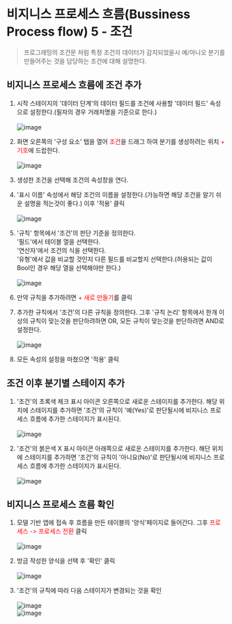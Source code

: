 # 비지니스 프로세스 흐름(Bussiness Process flow) 5 - 조건
> 프로그래밍의 조건문 처럼 특정 조건의 데이터가 감지되었을시 예/아니오 분기를 만들어주는 것을 담당하는 조건에 대해 설명한다.

## 비지니스 프로세스 흐름에 조건 추가

1. 시작 스테이지의 '데이터 단계'의 데이터 필드를 조건에 사용할 '데이터 필드' 속성으로 설정한다.(필자의 경우 거래처명을 기준으로 한다.) <br><br>![image](https://user-images.githubusercontent.com/39551265/171761737-a0e3141a-68b0-4cef-aaae-b0100d19f4a2.png)<br>

2. 화면 오른쪽의 '구성 요소' 탭을 열어 <span style="color:red">조건</span>을 드래그 하여 분기를 생성하려는 위치 <span style="color:red">+ 기호</span>에 드랍한다.<br><br>![image](https://user-images.githubusercontent.com/39551265/171762790-d1eb0f21-3434-4818-a5b3-43349abff8d8.png)<br>

3. 생성한 조건을 선택해 조건의 속성창을 연다. 

4. '표시 이름' 속성에서 해당 조건의 이름을 설정한다.(가능하면 해당 조건을 알기 쉬운 설명을 적는것이 좋다.) 이후 '적용' 클릭<br><br>![image](https://user-images.githubusercontent.com/39551265/171766690-ceaafeef-e635-4430-9e38-b5d6750963ef.png)<br>

5. '규칙' 항목에서 '조건'의 판단 기준을 정의한다.<br>'필드'에서 테이블 열을 선택한다.<br>'연산자'에서 조건의 식을 선택한다.<br>'유형'에서 값을 비교할 것인지 다른 필드를 비교할지 선택한다.(허용되는 값이 Bool인 경우 해당 열을 선택해야만 한다.)<br><br>![image](https://user-images.githubusercontent.com/39551265/171768311-59cfac4b-c7e9-45c4-afc9-c86c7dcb62d6.png)<br>

6. 만약 규칙을 추가하려면 <span style="color:red">+ 새로 만들기</span>를 클릭

7. 추가한 규칙에서 '조건'의 다른 규칙을 정의한다. 그후 '규칙 논리' 항목에서 한개 이상의 규칙이 맞는것을 판단하려하면 OR, 모든 규칙이 맞는것을 판단하려면 AND로 설정한다. <br><br>![image](https://user-images.githubusercontent.com/39551265/171769142-d012fb38-c0a2-4ce1-8f27-f6b3991738e7.png)<br>

8. 모든 속성의 설정을 마쳤으면 '적용' 클릭

## 조건 이후 분기별 스테이지 추가

1. '조건'의 초록색 체크 표시 아이콘 오른쪽으로 새로운 스테이지를 추가한다. 해당 위치에 스테이지를 추가하면 '조건'의 규칙이 '예(Yes)'로 판단될시에 비지니스 프로세스 흐름에 추가한 스테이지가 표시된다.<br><br>![image](https://user-images.githubusercontent.com/39551265/171773889-2662bb07-11ba-49c0-8a69-bd8fcf7fab2c.png)<br>


2. '조건'의 붉은색 X 표시 아이콘 아래쪽으로 새로운 스테이지를 추가한다. 해단 위치에 스테이지를 추가하면 '조건'의 규칙이 '아니요(No)'로 판단될시에 비지니스 프로세스 흐름에 추가한 스테이지가 표시된다.<br><br>![image](https://user-images.githubusercontent.com/39551265/171774297-b80945ba-5d8b-47f2-a289-636d7518794b.png)<br>

## 비지니스 프로세스 흐름 확인

1. 모델 기반 앱에 접속 후 흐름을 만든 테이블의 '양식'페이지로 들어간다. 그후 <span style="color:red">프로세스 -> 프로세스 전환</span> 클릭<br><br>![image](https://user-images.githubusercontent.com/39551265/171792799-41ab4520-e955-4712-be1a-1b13cc4724bc.png)<br>

2. 방금 작성한 양식을 선택 후 '확인' 클릭<br><br>![image](https://user-images.githubusercontent.com/39551265/171793636-c23ce5f6-c673-4a53-9d11-33e3bf2bece1.png)<br>

3. '조건'의 규칙에 따라 다음 스테이지가 변경되는 것을 확인<br><br>![image](https://user-images.githubusercontent.com/39551265/171795385-621c9f62-319c-4642-8f4a-e7e9208ce8e2.png)<br>![image](https://user-images.githubusercontent.com/39551265/171795559-3d38f8e0-6ce5-4947-a116-68c2bedbe9b7.png)<br>